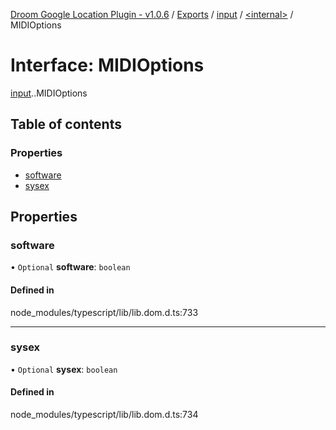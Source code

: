 [Droom Google Location Plugin - v1.0.6](../README.md) / [Exports](../modules.md) / [input](../modules/input.md) / [<internal\>](../modules/input._internal_.md) / MIDIOptions

# Interface: MIDIOptions

[input](../modules/input.md).[<internal>](../modules/input._internal_.md).MIDIOptions

## Table of contents

### Properties

- [software](input._internal_.MIDIOptions.md#software)
- [sysex](input._internal_.MIDIOptions.md#sysex)

## Properties

### software

• `Optional` **software**: `boolean`

#### Defined in

node_modules/typescript/lib/lib.dom.d.ts:733

___

### sysex

• `Optional` **sysex**: `boolean`

#### Defined in

node_modules/typescript/lib/lib.dom.d.ts:734
